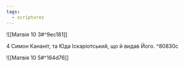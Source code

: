 ```yaml
---
tags:
  - scriptures
---
```


![[Матвія 10 3#^9ec181]]

4 Симон Кананіт, та Юда Іскаріотський, що й видав Його. ^80830c

![[Матвія 10 5#^164d76]]